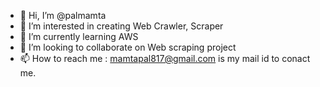 - 👋 Hi, I’m @palmamta
- 👀 I’m interested in creating Web Crawler, Scraper
- 🌱 I’m currently learning AWS
- 💞️ I’m looking to collaborate on Web scraping project
- 📫 How to reach me : mamtapal817@gmail.com is my mail id to conact me.

<!---
palmamta/palmamta is a ✨ special ✨ repository because its `README.md` (this file) appears on your GitHub profile.
You can click the Preview link to take a look at your changes.
--->
